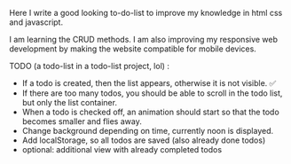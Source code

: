 Here I write a good looking to-do-list to improve my knowledge in html css and javascript.

I am learning the CRUD methods. I am also improving my responsive web development by making the website compatible for mobile devices.

TODO (a todo-list in a todo-list project, lol) :

- If a todo is created, then the list appears, otherwise it is not visible. ✅
- If there are too many todos, you should be able to scroll in the todo list, but only the list container. 
- When a todo is checked off, an animation should start so that the todo becomes smaller and flies away.
- Change background depending on time, currently noon is displayed.
- Add localStorage, so all todos are saved (also already done todos)
- optional: additional view with already completed todos
